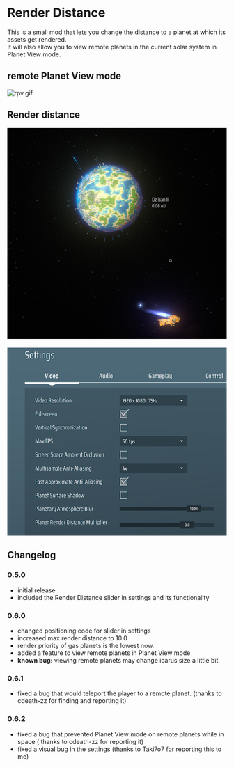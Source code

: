 # Render Distance

This is a small mod that lets you change the distance to a planet at which its assets get rendered.<br>
It will also allow you to view remote planets in the current solar system in Planet View mode.

## remote Planet View mode
![rpv.gif](./preview/remotePlanetView.gif)

## Render distance
![dist.png](./preview/dist.png)<br><br>
![settings.png](./preview/settings.png)

## Changelog
### 0.5.0
- initial release
- included the Render Distance slider in settings and its functionality

### 0.6.0
- changed positioning code for slider in settings
- increased max render distance to 10.0
- render priority of gas planets is the lowest now.
- added a feature to view remote planets in Planet View mode
- <b>known bug:</b> viewing remote planets may change icarus size a little bit.

### 0.6.1
- fixed a bug that would teleport the player to a remote planet. (thanks to cdeath-zz for finding and reporting it)

### 0.6.2
- fixed a bug that prevented Planet View mode on remote planets while in space ( thanks to cdeath-zz for reporting it)
- fixed a visual bug in the settings (thanks to Taki7o7 for reporting this to me)
